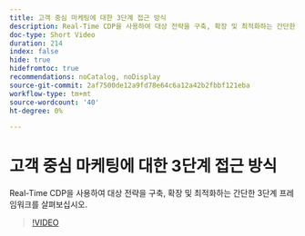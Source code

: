 ```yaml
---
title: 고객 중심 마케팅에 대한 3단계 접근 방식
description: Real-Time CDP을 사용하여 대상 전략을 구축, 확장 및 최적화하는 간단한 3단계 프레임워크를 살펴보십시오.
doc-type: Short Video
duration: 214
index: false
hide: true
hidefromtoc: true
recommendations: noCatalog, noDisplay
source-git-commit: 2af7500de12a9fd78e64c6a12a42b2fbbf121eba
workflow-type: tm+mt
source-wordcount: '40'
ht-degree: 0%

---
```



# 고객 중심 마케팅에 대한 3단계 접근 방식

Real-Time CDP을 사용하여 대상 전략을 구축, 확장 및 최적화하는 간단한 3단계 프레임워크를 살펴보십시오.

<!-- 72_S508_3442517_213_threephased-approach-to-audiencedriven-marketing -->
>[!VIDEO](https://video.tv.adobe.com/v/3458299/?learn=on&enablevpops=true)
